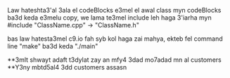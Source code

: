 Law hateshta3'al 3ala el codeBlocks e3mel el awal class myn codeBlocks ba3d keda e3melu copy, we lama te3mel include leh haga 3'iarha myn #include "ClassName.cpp" -> "ClassName.h"

bas law hatesta3mel c9.io fah syb kol haga zai mahya, ekteb fel command line "make" ba3d keda "./main"


**3mlt shwayt adaft t3dylat zay an mfy4 3dad mo7adad mn al customers 
**Y3ny mbtd5al4 3dd customers assasn
